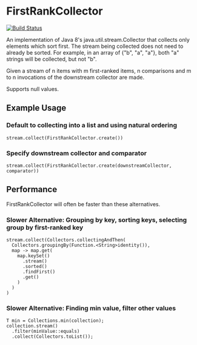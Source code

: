 FirstRankCollector
==================

[![Build Status](https://travis-ci.org/davidleston/FirstRankCollector.svg?branch=master)](https://travis-ci.org/davidleston/FirstRankCollector)

An implementation of Java 8's java.util.stream.Collector that collects only elements which sort first.
The stream being collected does not need to already be sorted.
For example, in an array of {"b", "a", "a"}, both "a" strings will be collected, but not "b".

Given a stream of n items with m first-ranked items, n comparisons
and m to n invocations of the downstream collector are made.

Supports null values.

## Example Usage

### Default to collecting into a list and using natural ordering 
    stream.collect(FirstRankCollector.create())

### Specify downstream collector and comparator
    stream.collect(FirstRankCollector.create(downstreamCollector, comparator))

## Performance

FirstRankCollector will often be faster than these alternatives.

### Slower Alternative: Grouping by key, sorting keys, selecting group by first-ranked key
    stream.collect(Collectors.collectingAndThen(
      Collectors.groupingBy(Function.<String>identity()),
      map -> map.get(
        map.keySet()
          .stream()
          .sorted()
          .findFirst()
          .get()
        )
      )
    )

### Slower Alternative: Finding min value, filter other values
    T min = Collections.min(collection);
    collection.stream()
      .filter(minValue::equals)
      .collect(Collectors.toList());
